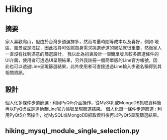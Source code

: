 # Hiking
## 摘要
家人喜歡爬山，但由於台灣步道選擇多，然而考量時間等成本以及喜好，例如:地區、風景或是海拔，因此找尋可依照自身需求挑選步道的網站就很重要，然而家人一直沒有找到滿意的篩選設計，
我以此為初衷設計一個簡單版且較多篩選條件的UI介面，使用者可透過UI呈現結果，另外我註冊一個簡單版的Line官方帳號，因此也可以透過Line呈現篩選結果，此外使用者可直接透過Line輸入步道名稱得到其相關資訊。
## 設計
個人化多條件步道篩選 : 利用PyQt5介面操作，從MySQL或MongoDB抓取資料後再以PyQt5或是連動至Line官方帳號呈現篩選結果。
個人化單一條件步道篩選 : 利用PyQt5介面操作，從MySQL或MongoDB抓取資料後再以PyQt5呈現篩選結果。
## hiking_mysql_module_single_selection.py
